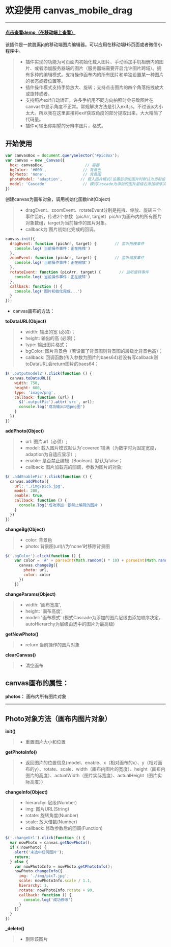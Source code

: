 # 欢迎使用 canvas_mobile_drag
------
#### [点击查看demo（在移动端上查看）](https://www.suyuanli.cn/example/mobile_drag)
该插件是一款脱离jq的移动端图片编辑器。可以应用在移动端H5页面或者微信小程序中。

> * 插件实现的功能为可页面内初始化载入图片、手动添加手机相册内的图片、或者添加服务器端的图片（服务器端需要开启允许图片跨域）。拥有多种的编辑模式。支持操作画布内的所有图片和单独设置某一种图片的状态或者位置等。
> * 插件操作模式支持手势放大、旋转；支持点击图片的四个角落拖拽放大或旋转或者。
> * 支持照片exif自动矫正。许多手机用不同方向拍照时会导致图片在canvas中显示角度不正常。常规解决方法是引入exif.js。不过该js大小太大。所以我在这里直接将exif获取角度的部分提取出来，大大精简了代码量。
> * 插件可输出你期望的分辨率图片，格式。

## 开始使用
```javascript
var canvasBox = document.querySelector('#picBox');
var canvas = new _Canvas({
  box: canvasBox,                  // 容器
  bgColor: '#000',                // 背景色
  bgPhoto: 'none',                // 背景图
  photoModel: 'adaption',        // 载入图片模式(设置后添加图片时默认为当前设置模式)
  model: 'Cascade'                // 模式Cascade为添加的图片层级右添加顺序决定，autoHierarchy为层级由选中的图片为最高级
})
```
创建canvas为画布对象，调用初始化函数init(Object)
>* dragEvent、zoomEvent、rotateEvent分别是拖拽、缩放、旋转三个事件监听，传递2个参数（picArr, target）picArr为画布内的所有图片对象数组，target为当前操作的图片对象。
>* callback为'图片初始化完成的回调。
```javascript
canvas.init({
  dragEvent: function (picArr, target) {        // 监听拖拽事件
    console.log('当前操作事件：正在拖拽')
  },
  zoomEvent: function (picArr, target) {        // 监听缩放事件
    console.log('当前操作事件：正在缩放')
  },
  rotateEvent: function (picArr, target) {        // 监听旋转事件
    console.log('当前操作事件：正在旋转')
  },
  callback: function () {
    console.log('图片初始化完成...')
  }
});
```
* canvas画布的方法：

**toDataURL(Object)**
>* width: 输出的宽 (必须)；
>* height: 输出的高 (必须)；
>* type: 输出图片格式；
>* bgColor: 图片背景色（若设置了背景图则背景图的层级比背景色高）；
>* callback: 回调函数(传入参数为图片的baes64)若没有写callback则toDataURL会return图片的baes64；
```javascript
$('.outputmodel2').click(function () {
  canvas.toDataURL({
    width: 750,
    height: 600,
    type: 'image/png',
    callback: function (url) {
      $('.outputPic').attr('src', url);
      console.log('成功输出1倍png图')
    }
  })
})
```
**addPhoto(Object)**
>* url: 图片url（必须）;
>* model: 载入图片模式默认为'covered'铺满（为数字时为固定宽度，adaption为自适应显示）;
>* enable: 是否禁止编辑（Boolean）默认为false；
>* callback: 图片加载完的回调，参数为图片的对象;
```javascript
$('.addEnablePic').click(function () {
  canvas.addPhoto({
    url: './img/pic6.jpg',
    model: 200,
    enable: true,
    callback: function () {
      console.log('成功添加一张禁止编辑的图片')
    }
  })
})
```
**changeBg(Object)**
>* color: 背景色
>* photo: 背景图(url)//为'none'时移除背景图
```javascript
$('.bgColor').click(function () {
    var color = '#' + parseInt(Math.random() * 10) + parseInt(Math.random() * 10) + parseInt(Math.random() * 10)
      canvas.changeBg({
        photo: url,
        color: color
      })
    })
```
**changeParams(Object)**
>* width: '画布宽度',
>* height:  '画布高度',
>* model:  '画布模式' (模式Cascade为添加的图片层级由添加顺序决定，autoHierarchy为层级由选中的图片为最高级)

**getNowPhoto()**
>* return 当前操作的图片对象

**clearCanvas()**
>* 清空画布

## canvas画布的属性：

**photos：** 画布内所有图片对象

------
## Photo对象方法（画布内图片对象）

**init()**
>* 重置图片大小和位置

**getPhotoInfo()**
>* 返回图片的位置信息{model、enable、x（相对画布的x）、y（相对画布的y）、rotate、scale、width（画布内图片的宽度）、height（画布内图片的高度）、actualWidth（图片实际宽度）、actualHeight（图片实际高度）}

**changeInfo(Object)**
>* hierarchy: 层级(Number)
>* img: 图片URL(String)
>* rotate: 旋转角度(Number)
>* scale: 放大倍数(Number)
>* callback: 修改参数后的回调(Function)
```javascript
$('.changeUrl').click(function () {
  var nowPhoto = canvas.getNowPhoto();
  if (!nowPhoto) {
    alert('未选中任何图片');
    return;
  } else {
    var nowPhotoInfo = nowPhoto.getPhotoInfo();
    nowPhoto.changeInfo({
      img: './img/pic7.jpg',
      scale: nowPhotoInfo.scale / 1.1,
      hierarchy: 1,
      rotate: nowPhotoInfo.rotate + 90,
      callback: function () {
        console.log('成功修改')
      }
    })
  }
})
```

**_delete()**
>* 删除该图片
